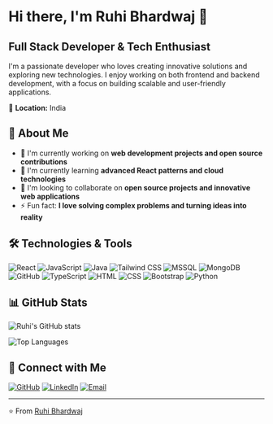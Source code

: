 # Hi there, I'm Ruhi Bhardwaj 👋

## Full Stack Developer & Tech Enthusiast

I'm a passionate developer who loves creating innovative solutions and exploring new technologies. I enjoy working on both frontend and backend development, with a focus on building scalable and user-friendly applications.

📍 **Location:** India

## 🚀 About Me

- 🔭 I'm currently working on **web development projects and open source contributions**
- 🌱 I'm currently learning **advanced React patterns and cloud technologies**
- 👯 I'm looking to collaborate on **open source projects and innovative web applications**
- ⚡ Fun fact: **I love solving complex problems and turning ideas into reality**

## 🛠️ Technologies & Tools

![React](https://img.shields.io/badge/-React-05122A?style=flat&logo=react&logoColor=white) ![JavaScript](https://img.shields.io/badge/-JavaScript-05122A?style=flat&logo=javascript&logoColor=white) ![Java](https://img.shields.io/badge/-Java-05122A?style=flat&logo=java&logoColor=white) ![Tailwind CSS](https://img.shields.io/badge/-Tailwind%20CSS-05122A?style=flat&logo=tailwindcss&logoColor=white) ![MSSQL](https://img.shields.io/badge/-MSSQL-05122A?style=flat&logo=microsoftsqlserver&logoColor=white) ![MongoDB](https://img.shields.io/badge/-MongoDB-05122A?style=flat&logo=mongodb&logoColor=white) ![GitHub](https://img.shields.io/badge/-GitHub-05122A?style=flat&logo=github&logoColor=white) ![TypeScript](https://img.shields.io/badge/-TypeScript-05122A?style=flat&logo=typescript&logoColor=white) ![HTML](https://img.shields.io/badge/-HTML-05122A?style=flat&logo=html5&logoColor=white) ![CSS](https://img.shields.io/badge/-CSS-05122A?style=flat&logo=css3&logoColor=white) ![Bootstrap](https://img.shields.io/badge/-Bootstrap-05122A?style=flat&logo=bootstrap&logoColor=white) ![Python](https://img.shields.io/badge/-Python-05122A?style=flat&logo=python&logoColor=white) 

## 📊 GitHub Stats

![Ruhi's GitHub stats](https://github-readme-stats.vercel.app/api?username=ruhibhardwaj28&show_icons=true&theme=radical)

![Top Languages](https://github-readme-stats.vercel.app/api/top-langs/?username=ruhibhardwaj28&layout=compact&theme=radical)

## 🤝 Connect with Me

[![GitHub](https://img.shields.io/badge/-GitHub-181717?style=for-the-badge&logo=github&logoColor=white)](https://github.com/ruhibhardwaj28)
[![LinkedIn](https://img.shields.io/badge/-LinkedIn-0077B5?style=for-the-badge&logo=linkedin&logoColor=white)](https://linkedin.com/in/ruhibhardwaj28)
[![Email](https://img.shields.io/badge/-Email-D14836?style=for-the-badge&logo=gmail&logoColor=white)](mailto:ruhi.bhardwaj28@gmail.com)

---

⭐️ From [Ruhi Bhardwaj](https://github.com/ruhibhardwaj28)
